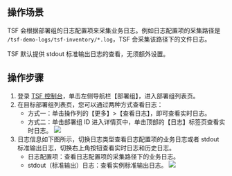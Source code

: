 ## 操作场景

TSF 会根据部署组的日志配置项来采集业务日志。例如日志配置项的采集路径是 `/tsf-demo-logs/tsf-inventory/*.log`，TSF 会采集该路径下的文件日志。

TSF 默认提供 stdout 标准输出日志的查看，无须额外设置。


## 操作步骤

1. 登录 [TSF 控制台](https://console.cloud.tencent.com/tsf/index)，单击左侧导航栏【部署组】，进入部署组列表页。
2. 在目标部署组列表页，您可以通过两种方式查看日志：
   - 方式一：单击操作列的【更多】>【查看日志】，即可查看实时日志。
   - 方式二：单击部署组 ID 进入详情页中，单击顶部的【日志】标签页查看实时日志。
     ![](https://main.qcloudimg.com/raw/f251982250349bc6e6a117d521316475.png)
3. 日志信息如下图所示，切换日志类型查看日志配置项的业务日志或者 stdout 标准输出日志，切换右上角按钮查看实时日志和历史日志。
   - 日志配置项：查看日志配置项的采集路径下的业务日志。
   - stdout（标准输出）日志：查看实例标准输出日志。
     ![](https://main.qcloudimg.com/raw/74079fee426884761c2be5151e32ac68.png)

